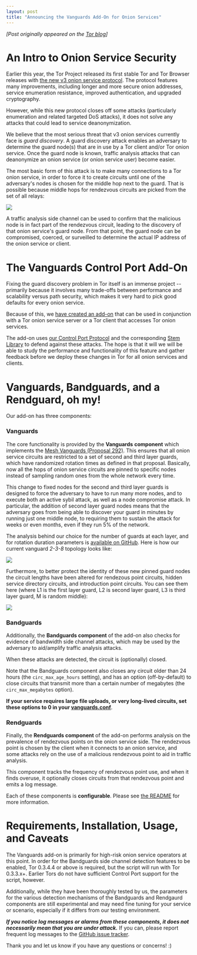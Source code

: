 ```yaml
---
layout: post
title: "Announcing the Vanguards Add-On for Onion Services"
---
```

*[Post originally appeared on the [Tor blog](https://blog.torproject.org/announcing-vanguards-add-onion-services)]*

An Intro to Onion Service Security
==================================

Earlier this year, the Tor Project released its first stable Tor and Tor Browser releases with [the new v3 onion service protocol](https://blog.torproject.org/tors-fall-harvest-next-generation-onion-services). The protocol features many improvements, including longer and more secure onion addresses, service enumeration resistance, improved authentication, and upgraded cryptography.

However, while this new protocol closes off some attacks (particularly enumeration and related targeted DoS attacks), it does not solve any attacks that could lead to service deanonymization.

We believe that the most serious threat that v3 onion services currently face is _guard discovery_. A guard discovery attack enables an adversary to determine the guard node(s) that are in use by a Tor client and/or Tor onion service. Once the guard node is known, traffic analysis attacks that can deanonymize an onion service (or onion service user) become easier.

The most basic form of this attack is to make many connections to a Tor onion service, in order to force it to create circuits until one of the adversary's nodes is chosen for the middle hop next to the guard. That is possible because middle hops for rendezvous circuits are picked from the set of all relays:

[![](https://raw.githubusercontent.com/asn-d6/vanguard_simulator/illustrations/illustrations/current_system.jpg)](https://raw.githubusercontent.com/asn-d6/vanguard_simulator/illustrations/illustrations/current_system.jpg)

A traffic analysis side channel can be used to confirm that the malicious node is in fact part of the rendezvous circuit, leading to the discovery of that onion service's guard node. From that point, the guard node can be compromised, coerced, or surveilled to determine the actual IP address of the onion service or client.

The Vanguards Control Port Add-On
=================================

Fixing the guard discovery problem in Tor itself is an immense project -- primarily because it involves many trade-offs between performance and scalability versus path security, which makes it very hard to pick good defaults for every onion service.

Because of this, we [have created an add-on](https://github.com/mikeperry-tor/vanguards) that can be used in conjunction with a Tor onion service server or a Tor client that accesses Tor onion services.

The add-on uses [our Control Port Protocol](https://gitweb.torproject.org/torspec.git/tree/control-spec.txt) and the corresponding [Stem Library](https://stem.torproject.org/) to defend against these attacks. The hope is that it will we will be able to study the performance and functionality of this feature and gather feedback before we deploy these changes in Tor for all onion services and clients.

Vanguards, Bandguards, and a Rendguard, oh my!
==============================================

Our add-on has three components:

### Vanguards

The core functionality is provided by the **Vanguards** **component** which implements the [Mesh Vanguards (Proposal 292)](https://gitweb.torproject.org/torspec.git/tree/proposals/292-mesh-vanguards.txt). This ensures that all onion service circuits are restricted to a set of second and third layer guards, which have randomized rotation times as defined in that proposal. Basically, now all the hops of onion service circuits are pinned to specific nodes instead of sampling random ones from the whole network every time.

This change to fixed nodes for the second and third layer guards is designed to force the adversary to have to run many more nodes, and to execute both an active sybil attack, as well as a node compromise attack. In particular, the addition of second layer guard nodes means that the adversary goes from being able to discover your guard in minutes by running just one middle node, to requiring them to sustain the attack for weeks or even months, even if they run 5% of the network.

The analysis behind our choice for the number of guards at each layer, and for rotation duration parameters is [available on GitHub](https://github.com/asn-d6/vanguard_simulator/wiki/Optimizing-vanguard-topologies). Here is how our current vanguard _2-3-8_ topology looks like:

[![](https://raw.githubusercontent.com/asn-d6/vanguard_simulator/illustrations/illustrations/vanguard_system.jpg)](https://raw.githubusercontent.com/asn-d6/vanguard_simulator/illustrations/illustrations/vanguard_system.jpg)

Furthermore, to better protect the identity of these new pinned guard nodes the circuit lengths have been altered for rendezous point circuits, hidden service directory circuits, and introduction point circuits. You can see them here (where L1 is the first layer guard, L2 is second layer guard, L3 is third layer guard, M is random middle): 

[![](https://raw.githubusercontent.com/asn-d6/vanguard_simulator/illustrations/illustrations/new_paths.jpg)](https://raw.githubusercontent.com/asn-d6/vanguard_simulator/illustrations/illustrations/new_paths.jpg)

### Bandguards

Additionally, the **Bandguards component** of the add-on also checks for evidence of bandwidth side channel attacks, which may be used by the adversary to aid/amplify traffic analysis attacks.

When these attacks are detected, the circuit is (optionally) closed.

Note that the Bandguards component also closes any circuit older than 24 hours (the `circ_max_age_hours` setting), and has an option (off-by-default) to close circuits that transmit more than a certain number of megabytes (the `circ_max_megabytes` option).

**If your service requires large file uploads, or very long-lived circuits, set these options to 0 in your [vanguards.conf](https://github.com/mikeperry-tor/vanguards/blob/master/vanguards-example.conf#L68)**.

### Rendguards

Finally, the **Rendguards component** of the add-on performs analysis on the prevalence of rendezvous points on the onion service side. The rendezvous point is chosen by the client when it connects to an onion service, and some attacks rely on the use of a malicious rendezvous point to aid in traffic analysis.

This component tracks the frequency of rendezvous point use, and when it finds overuse, it optionally closes circuits from that rendezvous point and emits a log message.

Each of these components is **configurable**. Please see [the README](https://github.com/mikeperry-tor/vanguards/blob/master/README.md) for more information.

Requirements, Installation, Usage, and Caveats
==============================================

The Vanguards add-on is primarily for high-risk onion service operators at this point. In order for the Bandguards side channel detection features to be enabled, Tor 0.3.4.4 or above is required, but the script will run with Tor 0.3.3.x+. Earlier Tors do not have sufficient Control Port support for the script, however.

Additionally, while they have been thoroughly tested by us, the parameters for the various detection mechanisms of the Bandguards and Rendgaurd components are still experimental and may need fine tuning for your service or scenario, especially if it differs from our testing environment.

**_If you notice log messages or alarms from these components, it does not necessarily mean that you are under attack._** If you can, please report frequent log messages to the [GitHub issue tracker](https://github.com/mikeperry-tor/vanguards/issues).

Thank you and let us know if you have any questions or concerns! :)
